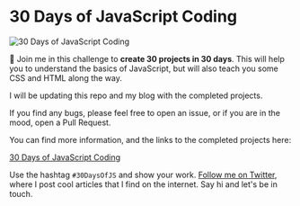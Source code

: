 # 30 Days of JavaScript Coding

![30 Days of JavaScript Coding](https://spacebro.io/_next/image?url=https%3A%2F%2Fspacebro.info%2Fassets%2Fb6706668-4e27-4321-9417-fb75d288168d&w=1080&q=75)

🚀 Join me in this challenge to **create 30 projects in 30 days**. This will help you to understand the basics of JavaScript, but will also teach you some CSS and HTML along the way.

I will be updating this repo and my blog with the completed projects.

If you find any bugs, please feel free to open an issue, or if you are in the mood, open a Pull Request.

You can find more information, and the links to the completed projects here:

[30 Days of JavaScript Coding](https://spacebro.io/articles/30-days-javascript-coding)

Use the hashtag `#30DaysOfJS` and show your work. [Follow me on Twitter](https://twitter.com/spacebromx), where I post cool articles that I find on the internet. Say hi and let's be in touch.